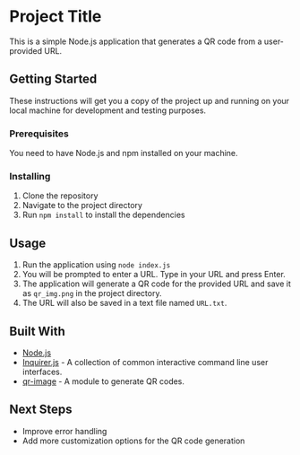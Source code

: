 # Project Title

This is a simple Node.js application that generates a QR code from a user-provided URL.

## Getting Started

These instructions will get you a copy of the project up and running on your local machine for development and testing purposes.

### Prerequisites

You need to have Node.js and npm installed on your machine. 

### Installing

1. Clone the repository
2. Navigate to the project directory
3. Run `npm install` to install the dependencies

## Usage

1. Run the application using `node index.js`
2. You will be prompted to enter a URL. Type in your URL and press Enter.
3. The application will generate a QR code for the provided URL and save it as `qr_img.png` in the project directory.
4. The URL will also be saved in a text file named `URL.txt`.

## Built With

- [Node.js](https://nodejs.org/)
- [Inquirer.js](https://www.npmjs.com/package/inquirer) - A collection of common interactive command line user interfaces.
- [qr-image](https://www.npmjs.com/package/qr-image) - A module to generate QR codes.




## Next Steps

- Improve error handling
- Add more customization options for the QR code generation